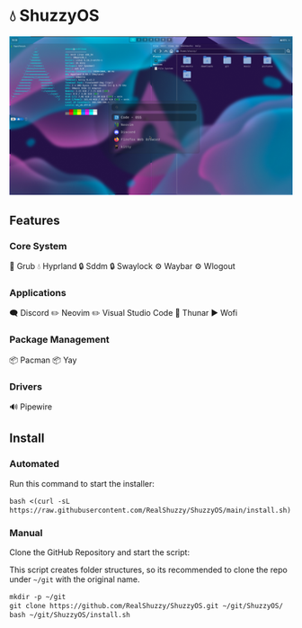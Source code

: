 # 💧 ShuzzyOS
!["Preview of ShuzzyOS"](assets/preview.png)

## Features
### Core System
🔧 Grub
💧 Hyprland
🔒 Sddm
🔒 Swaylock
⚙ Waybar
⚙ Wlogout
### Applications
🗨 Discord
✏ Neovim
✏ Visual Studio Code
📁 Thunar
▶ Wofi
### Package Management
📦 Pacman
📦 Yay
### Drivers
🔊 Pipewire

## Install
### Automated
Run this command to start the installer:
```
bash <(curl -sL https://raw.githubusercontent.com/RealShuzzy/ShuzzyOS/main/install.sh)
```
### Manual
Clone the GitHub Repository and start the script:

This script creates folder structures, so its recommended to clone the repo under `~/git` with the original name. 
```
mkdir -p ~/git
git clone https://github.com/RealShuzzy/ShuzzyOS.git ~/git/ShuzzyOS/
bash ~/git/ShuzzyOS/install.sh
```
